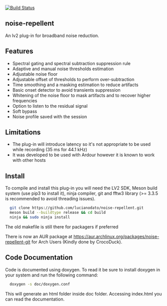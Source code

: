 [![Build Status](https://travis-ci.org/lucianodato/noise-repellent.svg?branch=master)](https://travis-ci.org/lucianodato/noise-repellent)

noise-repellent
-------
An lv2 plug-in for broadband noise reduction.

Features
-------
* Spectral gating and spectral subtraction suppression rule
* Adaptive and manual noise thresholds estimation
* Adjustable noise floor
* Adjustable offset of thresholds to perform over-subtraction
* Time smoothing and a masking estimation to reduce artifacts
* Basic onset detector to avoid transients suppression
* Whitening of the noise floor to mask artifacts and to recover higher frequencies
* Option to listen to the residual signal
* Soft bypass
* Noise profile saved with the session

Limitations
-------
* The plug-in will introduce latency so it's not appropriate to be used while recording (35 ms for 44.1 kHz)
* It was developed to be used with Ardour however it is known to work with other hosts

Install
-------
To compile and install this plug-in you will need the LV2 SDK, Meson build system (use pip3 to install it), ninja compiler, git and fftw3 library (>= 3.3.5 is recommended to avoid threading issues).

```bash
  git clone https://github.com/lucianodato/noise-repellent.git
  meson build --buildtype release && cd build
  ninja && sudo ninja install
```
The old makefile is still there for packagers if preferred

There is now an AUR package at https://aur.archlinux.org/packages/noise-repellent-git for Arch Users (Kindly done by CrocoDuck).

Code Documentation
-----
Code is documented using doxygen. To read it be sure to install doxygen in your system and run the following command:

```bash
  doxygen -s doc/doxygen.conf
```
This will generate an html folder inside doc folder. Accessing index.html you can read the documentation.